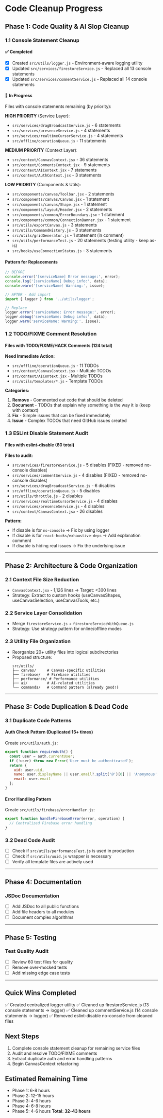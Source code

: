 # Code Cleanup Progress

## Phase 1: Code Quality & AI Slop Cleanup

### 1.1 Console Statement Cleanup

#### ✅ Completed
- [x] Created `src/utils/logger.js` - Environment-aware logging utility
- [x] Updated `src/services/firestoreService.js` - Replaced all 13 console statements
- [x] Updated `src/services/commentService.js` - Replaced all 14 console statements

#### 🔄 In Progress
Files with console statements remaining (by priority):

**HIGH PRIORITY** (Service Layer):
- `src/services/dragBroadcastService.js` - 6 statements
- `src/services/presenceService.js` - 4 statements
- `src/services/realtimeCursorService.js` - 4 statements
- `src/offline/operationQueue.js` - 11 statements

**MEDIUM PRIORITY** (Context Layer):
- `src/context/CanvasContext.jsx` - 36 statements
- `src/context/CommentsContext.jsx` - 9 statements
- `src/context/AIContext.jsx` - 7 statements
- `src/context/AuthContext.jsx` - 3 statements

**LOW PRIORITY** (Components & Utils):
- `src/components/canvas/Toolbar.jsx` - 2 statements
- `src/components/canvas/Canvas.jsx` - 1 statement
- `src/components/canvas/Shape.jsx` - 1 statement
- `src/components/layout/Header.jsx` - 2 statements
- `src/components/common/ErrorBoundary.jsx` - 1 statement
- `src/components/common/ConnectionBanner.jsx` - 1 statement
- `src/utils/exportCanvas.js` - 3 statements
- `src/utils/CommandHistory.js` - 3 statements
- `src/utils/gridGenerator.js` - 1 statement (in comment)
- `src/utils/performanceTest.js` - 20 statements (testing utility - keep as-is)
- `src/hooks/useConnectionStatus.js` - 3 statements

#### Pattern for Replacements
```javascript
// BEFORE
console.error('[serviceName] Error message:', error);
console.log('[serviceName] Debug info:', data);
console.warn('[serviceName] Warning:', issue);

// AFTER - Add import
import { logger } from '../utils/logger';

// Replace
logger.error('serviceName: Error message:', error);
logger.debug('serviceName: Debug info:', data);
logger.warn('serviceName: Warning:', issue);
```

### 1.2 TODO/FIXME Comment Resolution

#### Files with TODO/FIXME/HACK Comments (124 total)

**Need Immediate Action:**
- `src/offline/operationQueue.js` - 11 TODOs
- `src/context/CanvasContext.jsx` - Multiple TODOs
- `src/context/AIContext.jsx` - Multiple TODOs
- `src/utils/templates/*.js` - Template TODOs

**Categories:**
1. **Remove** - Commented out code that should be deleted
2. **Document** - TODOs that explain why something is the way it is (keep with context)
3. **Fix** - Simple issues that can be fixed immediately
4. **Issue** - Complex TODOs that need GitHub issues created

### 1.3 ESLint Disable Statement Audit

#### Files with eslint-disable (60 total)

**Files to audit:**
- `src/services/firestoreService.js` - 5 disables (FIXED - removed no-console disables)
- `src/services/commentService.js` - 4 disables (FIXED - removed no-console disables)
- `src/services/dragBroadcastService.js` - 6 disables
- `src/offline/operationQueue.js` - 5 disables
- `src/utils/throttle.js` - 2 disables
- `src/services/realtimeCursorService.js` - 4 disables
- `src/services/presenceService.js` - 4 disables
- `src/context/CanvasContext.jsx` - 26 disables

**Pattern:**
- If disable is for `no-console` → Fix by using logger
- If disable is for `react-hooks/exhaustive-deps` → Add explanation comment
- If disable is hiding real issues → Fix the underlying issue

---

## Phase 2: Architecture & Code Organization

### 2.1 Context File Size Reduction
- `CanvasContext.jsx` - 1,126 lines → Target: <300 lines
- Strategy: Extract to custom hooks (useCanvasShapes, useCanvasSelection, useCanvasTools, etc.)

### 2.2 Service Layer Consolidation
- Merge `firestoreService.js` + `firestoreServiceWithQueue.js`
- Strategy: Use strategy pattern for online/offline modes

### 2.3 Utility File Organization
- Reorganize 20+ utility files into logical subdirectories
- Proposed structure:
  ```
  src/utils/
  ├── canvas/     # Canvas-specific utilities
  ├── firebase/   # Firebase utilities
  ├── performance/ # Performance utilities
  ├── ai/         # AI-related utilities
  └── commands/   # Command pattern (already good!)
  ```

---

## Phase 3: Code Duplication & Dead Code

### 3.1 Duplicate Code Patterns

#### Auth Check Pattern (Duplicated 15+ times)
Create `src/utils/auth.js`:
```javascript
export function requireAuth() {
  const user = auth.currentUser;
  if (!user) throw new Error('User must be authenticated');
  return {
    uid: user.uid,
    name: user.displayName || user.email?.split('@')[0] || 'Anonymous',
    email: user.email
  };
}
```

#### Error Handling Pattern
Create `src/utils/firebase/errorHandler.js`:
```javascript
export function handleFirebaseError(error, operation) {
  // Centralized Firebase error handling
}
```

### 3.2 Dead Code Audit
- [ ] Check if `src/utils/performanceTest.js` is used in production
- [ ] Check if `src/utils/uuid.js` wrapper is necessary
- [ ] Verify all template files are actively used

---

## Phase 4: Documentation

### JSDoc Documentation
- [ ] Add JSDoc to all public functions
- [ ] Add file headers to all modules
- [ ] Document complex algorithms

---

## Phase 5: Testing

### Test Quality Audit
- [ ] Review 60 test files for quality
- [ ] Remove over-mocked tests
- [ ] Add missing edge case tests

---

## Quick Wins Completed
✅ Created centralized logger utility
✅ Cleaned up firestoreService.js (13 console statements → logger)
✅ Cleaned up commentService.js (14 console statements → logger)
✅ Removed eslint-disable no-console from cleaned files

## Next Steps
1. Complete console statement cleanup for remaining service files
2. Audit and resolve TODO/FIXME comments
3. Extract duplicate auth and error handling patterns
4. Begin CanvasContext refactoring

## Estimated Remaining Time
- Phase 1: 6-8 hours
- Phase 2: 12-15 hours
- Phase 3: 4-6 hours
- Phase 4: 6-8 hours
- Phase 5: 4-6 hours
**Total: 32-43 hours**


